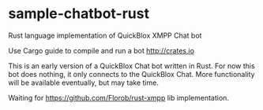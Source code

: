 sample-chatbot-rust
===================

Rust language implementation of QuickBlox XMPP Chat bot 

Use Cargo guide to compile and run a bot http://crates.io

This is an early version of a QuickBlox Chat bot written in Rust. For now this bot does nothing, it only connects to the QuickBlox Chat. More functionality will be available eventually, but may take time.

Waiting for https://github.com/Florob/rust-xmpp lib implementation.

